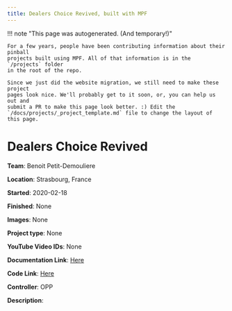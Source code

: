```yaml
---
title: Dealers Choice Revived, built with MPF
---
```


<!-- This file is used as the template for all the individual project pages. -->

!!! note "This page was autogenerated. (And temporary!)"

    For a few years, people have been contributing information about their pinball
    projects built using MPF. All of that information is in the `/projects` folder
    in the root of the repo.

    Since we just did the website migration, we still need to make these project
    pages look nice. We'll probably get to it soon, or, you can help us out and
    submit a PR to make this page look better. :) Edit the
    `/docs/projects/_project_template.md` file to change the layout of this page.

# Dealers Choice Revived

**Team**: Benoit Petit-Demouliere

**Location**: Strasbourg, France

**Started**: 2020-02-18

**Finished**: None

**Images**: None

**Project type**: None

**YouTube Video IDs**: None

**Documentation Link**: [Here](https://pinside.com/pinball/forum/topic/trying-to-revive-an-old-em-dealer-s-choice-with-opp-and-mpf)


**Code Link**: [Here](https://github.com/BENETNATH/mpf_dealers_choice)



**Controller**: OPP

**Description**:



<!-- Note, do not edit this file directly, as it will be overwritten when the list is regenerated.

To edit information about a project, edit the project's YAML file in the `/projects` folder. (Off the
root of the repo, not this folder which is `/www/projects`.)

To edit the look and feel or layout of this page, edit the `_project_template.md` file in the `/www/projects` folder. -->